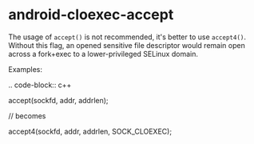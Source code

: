 android-cloexec-accept
======================

The usage of `accept()` is not recommended, it's better to use
`accept4()`. Without this flag, an opened sensitive file descriptor
would remain open across a fork+exec to a lower-privileged SELinux
domain.

Examples:

.. code-block:: c++

accept(sockfd, addr, addrlen);

// becomes

accept4(sockfd, addr, addrlen, SOCK\_CLOEXEC);
